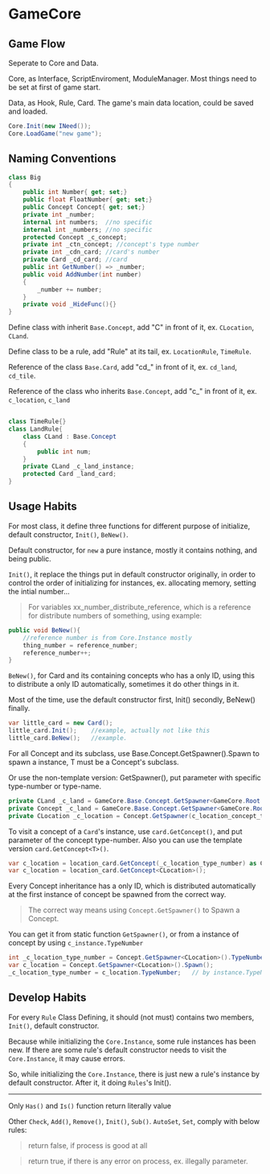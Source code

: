 # GameCore

## Game Flow

Seperate to Core and Data.

Core, as Interface, ScriptEnviroment, ModuleManager. Most things need to be set at first of game start.

Data, as Hook, Rule, Card. The game's main data location, could be saved and loaded.
```C#
Core.Init(new INeed());
Core.LoadGame("new game");
```
## Naming Conventions

```c#
class Big
{
	public int Number{ get; set;}
    public float FloatNumber{ get; set;}
    public Concept Concept{ get; set;}
    private int _number;
	internal int numbers;  //no specific
	internal int _numbers; //no specific
    protected Concept _c_concept;
	private int _ctn_concept; //concept's type number
	private int _cdn_card; //card's number
	private Card _cd_card; //card
	public int GetNumber() => _number;
    public void AddNumber(int number)
    {
        _number += number;
    }
    private void _HideFunc(){}
}
```
Define class with inherit `Base.Concept`, add "C" in front of it, ex. `CLocation`, `CLand`.

Define class to be a rule, add "Rule" at its tail, ex. `LocationRule`, `TimeRule`.

Reference of the class `Base.Card`, add "cd_" in front of it, ex. `cd_land`, `cd_tile`.

Reference of the class who inherits `Base.Concept`, add "c_" in front of it, ex. `c_location`, `c_land`

```c#

class TimeRule{}
class LandRule{
    class CLand : Base.Concept
    {
        public int num;
    }
    private CLand _c_land_instance;
    protected Card _land_card;
}
```

## Usage Habits

For most class, it define three functions for different purpose of initialize, default constructor, `Init()`, `BeNew()`.

Default constructor, for `new` a pure instance, mostly it contains nothing, and being public.

`Init()`, it replace the things put in default constructor originally, in order to control the order of initializing for instances, 
ex. allocating memory, setting the intial number...

> For variables xx_number_distribute_reference, which is a reference for distribute numbers of something, using example:
```c#
public void BeNew(){
    //reference number is from Core.Instance mostly 
    thing_number = reference_number;  
    reference_number++;
}
```

`BeNew()`, for Card and its containing concepts who has a only ID, using this to distribute a only ID automatically, sometimes it 
do other things in it.

Most of the time, use the default constructor first, Init() secondly, BeNew() finally.
```c#
var little_card = new Card();
little_card.Init();    //example, actually not like this
little_card.BeNew();   //example.
```

For all Concept and its subclass, use Base.Concept.GetSpawner<T>().Spawn to spawn a instance, T must be a Concept's subclass.

Or use the non-template version: GetSpawner(), put parameter with specific type-number or type-name.

```c#
private CLand _c_land = GameCore.Base.Concept.GetSpawner<GameCore.Root.LandRule.CLand>().Spawn();
private Concept _c_land = GameCore.Base.Concept.GetSpawner<GameCore.Root.LandRule.CLand>().SpawnBase();
private CLocation _c_location = Concept.GetSpawner(c_location_concept_type_number).Spawn() as CLocation;
```

To visit a concept of a `Card`'s instance, use `card.GetConcept()`, and put parameter of the concept type-number. Also you can use the template version `card.GetConcept<T>()`.

```c#
var c_location = location_card.GetConcept(_c_location_type_number) as CLocation; // need transformation
var c_location = location_card.GetConcept<CLocation>();
```

Every Concept inheritance has a only ID, which is distributed automatically at the first instance of concept be 
spawned from the correct way.
> The correct way means using `Concept.GetSpawner()` to Spawn a Concept.

You can get it from static function `GetSpawner()`, or from a instance of concept by using `c_instance.TypeNumber`

```c#
int _c_location_type_number = Concept.GetSpawner<CLocation>().TypeNumber; // by GetSpawner
var c_location = Concept.GetSpawner<CLocation>().Spawn();
_c_location_type_number = c_location.TypeNumber;   // by instance.TypeNumber
```

## Develop Habits

For every `Rule` Class Defining, it should (not must) contains two members, `Init()`, default constructor.

Because while initializing the `Core.Instance`, some rule instances has been new. If there are some rule's default constructor 
needs to visit the `Core.Instance`, it may cause errors.

So, while initializing the `Core.Instance`, there is just new a rule's instance by default constructor. After it, it doing `Rules`'s Init().

---

Only `Has()` and `Is()` function return literally value

Other `Check`, `Add()`, `Remove()`, `Init()`, `Sub()`. `AutoSet`, `Set`, comply with below rules:
>return false, if process is good at all

>return true, if there is any error on process, ex. illegally parameter.
